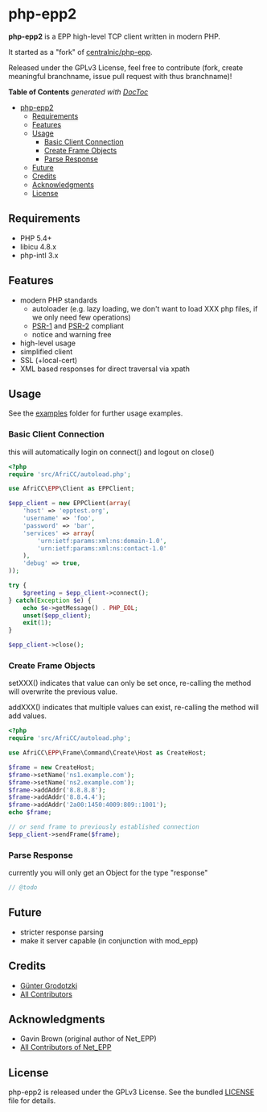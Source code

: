 php-epp2
========

**php-epp2** is a EPP high-level TCP client written in modern PHP.

It started as a "fork" of [centralnic/php-epp](https://github.com/centralnic/php-epp).

Released under the GPLv3 License, feel free to contribute (fork, create
meaningful branchname, issue pull request with thus branchname)!

**Table of Contents**  *generated with [DocToc](http://doctoc.herokuapp.com/)*

- [php-epp2](#user-content-php-epp2)
    - [Requirements](#user-content-requirements)
    - [Features](#user-content-features)
    - [Usage](#user-content-usage)
        - [Basic Client Connection](#user-content-basic-client-connection)
        - [Create Frame Objects](#user-content-create-frame-objects)
        - [Parse Response](#user-content-parse-response)
    - [Future](#user-content-future)
    - [Credits](#user-content-credits)
    - [Acknowledgments](#user-content-acknowledgments)
    - [License](#user-content-license)


Requirements
------------

* PHP 5.4+
* libicu 4.8.x
* php-intl 3.x


Features
--------

* modern PHP standards
    * autoloader (e.g. lazy loading, we don't want to load XXX php files, if we only need few operations)
    * [PSR-1](http://www.php-fig.org/psr/psr-1/) and [PSR-2](http://www.php-fig.org/psr/psr-2/) compliant
    * notice and warning free
* high-level usage
* simplified client
* SSL (+local-cert)
* XML based responses for direct traversal via xpath


Usage
-----

See the [examples](https://github.com/AfriCC/php-epp2/blob/master/examples) folder
for further usage examples.


### Basic Client Connection

this will automatically login on connect() and logout on close()

```php
<?php
require 'src/AfriCC/autoload.php';

use AfriCC\EPP\Client as EPPClient;

$epp_client = new EPPClient(array(
    'host' => 'epptest.org',
    'username' => 'foo',
    'password' => 'bar',
    'services' => array(
        'urn:ietf:params:xml:ns:domain-1.0',
        'urn:ietf:params:xml:ns:contact-1.0'
    ),
    'debug' => true,
));

try {
    $greeting = $epp_client->connect();
} catch(Exception $e) {
    echo $e->getMessage() . PHP_EOL;
    unset($epp_client);
    exit(1);
}

$epp_client->close();
```


### Create Frame Objects

setXXX() indicates that value can only be set once, re-calling the method will
overwrite the previous value.

addXXX() indicates that multiple values can exist, re-calling the method will
add values.

```php
<?php
require 'src/AfriCC/autoload.php';

use AfriCC\EPP\Frame\Command\Create\Host as CreateHost;

$frame = new CreateHost;
$frame->setName('ns1.example.com');
$frame->setName('ns2.example.com');
$frame->addAddr('8.8.8.8');
$frame->addAddr('8.8.4.4');
$frame->addAddr('2a00:1450:4009:809::1001');
echo $frame;

// or send frame to previously established connection
$epp_client->sendFrame($frame);
```


### Parse Response

currently you will only get an Object for the type "response"

```php
// @todo
```


Future
------

* stricter response parsing
* make it server capable (in conjunction with mod_epp)


Credits
-------

* [Günter Grodotzki](https://twitter.com/lifeofguenter)
* [All Contributors](https://github.com/AfriCC/php-epp2/graphs/contributors)


Acknowledgments
---------------

* Gavin Brown (original author of Net_EPP)
* [All Contributors of Net_EPP](https://github.com/centralnic/php-epp/graphs/contributors)


License
-------

php-epp2 is released under the GPLv3 License. See the bundled
[LICENSE](https://github.com/AfriCC/php-epp2/blob/master/LICENSE) file for
details.
